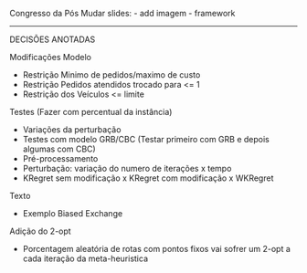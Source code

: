 Congresso da Pós
Mudar slides:
    - add imagem
    - framework



------------------------------------------------------------------

DECISÕES ANOTADAS

Modificações Modelo
- Restrição Minimo de pedidos/maximo de custo
- Restrição Pedidos atendidos trocado para <= 1
- Restrição dos Veículos <= limite


Testes (Fazer com percentual da instância)
- Variações da perturbação
- Testes com modelo GRB/CBC (Testar primeiro com GRB e depois algumas com CBC)
- Pré-processamento
- Perturbação: variação do numero de iterações x tempo
- KRegret sem modificação x KRegret com modificação x WKRegret


Texto
- Exemplo Biased Exchange

Adição do 2-opt
- Porcentagem aleatória de rotas com pontos fixos vai sofrer um 2-opt a cada iteração da meta-heuristica